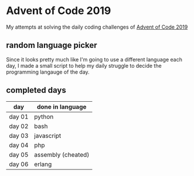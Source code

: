 # Advent of Code 2019

My attempts at solving the daily coding challenges of [Advent of Code 2019](https://adventofcode.com/2019)

## random language picker
Since it looks pretty much like I'm going to use a different language each day, I made a small script to help my daily struggle to decide the programming langauge of the day.

## completed days

| day    | done in language    |
|--------|---------------------|
| day 01 | python              |
| day 02 | bash                |
| day 03 | javascript          |
| day 04 | php                 |
| day 05 | assembly (cheated)  |
| day 06 | erlang              |
